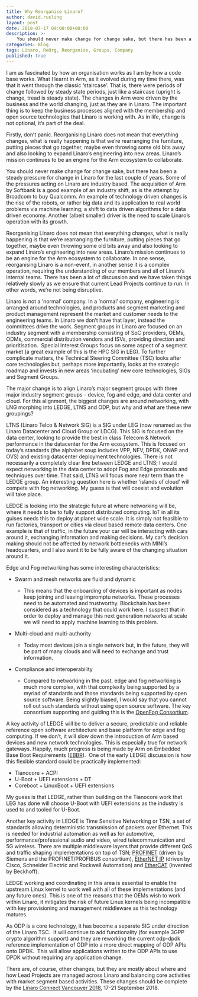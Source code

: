 ```yaml
---
title: Why Reorganise Linaro?
author: david.rusling
layout: post
date: 2018-07-17 09:00:00+00:00
description: >-
    You should never make change for change sake, but there has been a steady pressure for change in Linaro for the last couple of years. Some of the pressures acting on Linaro are industry based.
categories: Blog
tags: Linaro, ReOrg, Reorganise, Groups, Company
published: true
---
```

I am as fascinated by how an organisation works as I am by how a code base works. What I learnt in Arm, as it evolved during my time there, was that it went through the classic ‘staircase’. That is, there were periods of change followed by steady state periods, just like a staircase (upright is change, tread is steady state). The changes in Arm were driven by the business and the world changing, just as they are in Linaro. The important thing is to keep the business processes aligned with the membership and open source technologies that Linaro is working with. As in life, change is not optional, it’s part of the deal.

Firstly, don’t panic. Reorganising Linaro does not mean that everything changes, what is really happening is that we’re rearranging the furniture, putting pieces that go together, maybe even throwing some old bits away and also looking to expand Linaro’s engineering into new areas. Linaro’s mission continues to be an engine for the Arm ecosystem to collaborate.

You should never make change for change sake, but there has been a steady pressure for change in Linaro for the last couple of years. Some of the pressures acting on Linaro are industry based. The acquisition of Arm by Softbank is a good example of an industry shift, as is the attempt by Broadcom to buy Qualcomm. An example of technology driven changes is the rise of the robots, or rather big data and its application to real world problems via machine learning; a shift to data driven algorithms for a data driven economy. Another (albeit smaller) driver is the need to scale Linaro’s operation with its growth.

Reorganising Linaro does not mean that everything changes, what is really happening is that we’re rearranging the furniture, putting pieces that go together, maybe even throwing some old bits away and also looking to expand Linaro’s engineering into new areas. Linaro’s mission continues to be an engine for the Arm ecosystem to collaborate. In one sense, reorganising Linaro is a non-event, in another sense it is a complex operation, requiring the understanding of our members and all of Linaro’s internal teams. There has been a lot of discussion and we have taken things relatively slowly as we ensure that current Lead Projects continue to run. In other words, we’re not being disruptive.

Linaro is not a ‘normal’ company. In a ‘normal’ company, engineering is arranged around technologies, and products and segment marketing and product management represent the market and customer needs to the engineering teams. In Linaro we don’t have that layer, instead the committees drive the work. Segment groups in Linaro are focused on an industry segment with a membership consisting of SoC providers, OEMs, ODMs, commercial distribution vendors and ISVs, providing direction and prioritisation.  Special Interest Groups focus on some aspect of a segment market (a great example of this is the HPC SIG in LEG).  To further complicate matters, the Technical Steering Committee (TSC) looks after core technologies but, perhaps more importantly, looks at the strategic roadmap and invests in new areas ‘incubating’ new core technologies, SIGs and Segment Groups.

The major change is to align Linaro’s major segment groups with three major industry segment groups - device, fog and edge, and data center and cloud. For this alignment, the biggest changes are around networking, with LNG morphing into LEDGE, LTNS and ODP, but why and what are these new groupings? 

LTNS (Linaro Telco & Network SIG) is a SIG under LEG (now renamed as the Linaro Datacenter and Cloud Group or LDCG). This SIG is focused on the data center, looking to provide the best in class Telecom & Network performance in the datacenter for the Arm ecosystem. This is focused on today’s standards (the alphabet soup includes VPP, NFV, DPDK, ONAP and OVS) and existing datacenter deployment technologies. There is not necessarily a completely clear line between LEDGE and LTNS; I would expect networking in the data center to adopt Fog and Edge protocols and techniques over time. That said, LTNS will focus more near term than the LEDGE group.  An interesting question here is whether ‘islands of cloud’ will compete with fog networking.  My guess is that will coexist and evolution will take place.

LEDGE is looking into the strategic future at where networking will be, where it needs to be to fully support distributed computing. IoT in all its guises needs this to deploy at planet wide scale.  It is simply not feasible to run factories, transport or cities via cloud based remote data centers. One example is that of traffic, in the future your car will be interacting with cars around it, exchanging information and making decisions. My car’s decision making should not be affected by network bottlenecks with MINI’s headquarters, and I also want it to be fully aware of the changing situation around it.

Edge and Fog networking has some interesting characteristics:

- Swarm and mesh networks are fluid and dynamic  
    - This means that the onboarding of devices is important as nodes keep joining and leaving impromptu networks. These processes need to be automated and trustworthy.  Blockchain has been considered as a technology that could work here. I suspect that in order to deploy and manage this next generation networks at scale we will need to apply machine learning to this problem.  

- Multi-cloud and multi-authority 
    - Today most devices join a single network but, in the future, they will be part of many clouds and will need to exchange and trust information.  

- Compliance and interoperability 
    - Compared to networking in the past, edge and fog networking is much more complex, with that complexity being supported by a myriad of standards and those standards being supported by open source software. Being slightly biased, I would say that you cannot roll out such standards without using open source software.  The key consortium supporting and guiding this is the [OpenFog Consortium](https://www.openfogconsortium.org/). 
    
A key activity of LEDGE will be to deliver a secure, predictable and reliable reference open software architecture and base platform for edge and fog computing. If we don’t, it will slow down the introduction of Arm based devices and new network technologies.   This is especially true for network gateways.   Happily,  much progress is being made by Arm on Embedded Base Boot Requirements ([EBBR](https://developer.arm.com/products/architecture/system-architecture/embedded-system-architecture)).  One of the early LEDGE discussion is how this flexible standard could be practically implemented:

- Tianocore + ACPI 
- U-Boot + UEFI extensions + DT 
- Coreboot + LinuxBoot + UEFI extensions 

My guess is that LEDGE, rather than building on the Tianocore work that LEG has done will choose U-Boot with UEFI extensions as the industry is used to and tooled for U-Boot.

Another key activity in LEDGE is Time Sensitive Networking or TSN, a set of standards allowing deterministic transmission of packets over Ethernet. This is needed for industrial automation as well as for automotive, performance/professional audio and video, wired telecommunication and 5G wireless. There are multiple middleware layers that provide different QoS and traffic shaping  implementations on top of TSN; [PROFINET](https://www.profibus.com/) (driven by Siemens and the PROFINET/PROFIBUS consortium), [EtherNET IP](https://www.odva.org/) (driven by Cisco, Schneider Electric and Rockwell Automation) and [EtherCAT](https://www.ethercat.org/default.htm) (invented by Beckhoff).

LEDGE working and coordinating in this area is essential to enable the upstream Linux kernel to work well with all of these implementations (and any future ones). This is one of the reasons that the OEMs wish to work within Linaro, it mitigates the risk of future Linux kernels being incompatible with key provisioning and management middleware as this technology matures.

As ODP is a core technology, it has become a separate SIG under direction of the Linaro TSC.  It will continue to add functionality (for example 3GPP crypto algorithm support) and they are reworking the current odp-dpdk reference implementation of ODP into a more direct mapping of ODP APIs onto DPDK.  This will allow applications written to the ODP APIs to use DPDK without requiring any application change. 

There are, of course, other changes, but they are mostly about where and how Lead Projects are managed across Linaro and balancing core activities with market segment based activities. These changes should be complete by the [Linaro Connect Vancouver 2018](https://connect.linaro.org/), 17-21 September 2018.  



